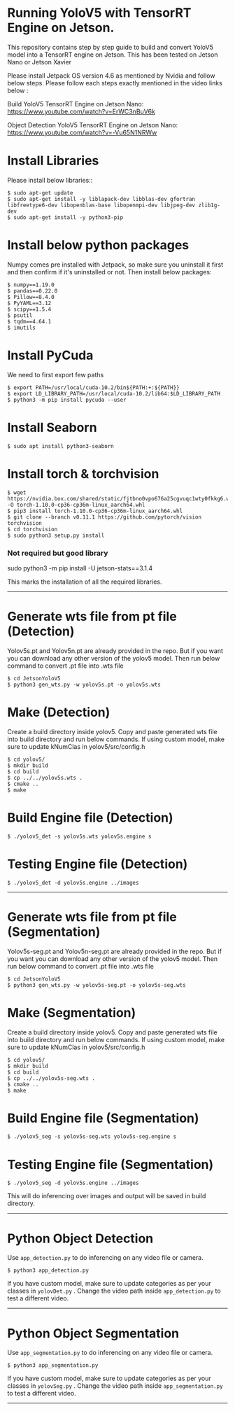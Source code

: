 Running YoloV5 with TensorRT Engine on Jetson.
==========

This repository contains step by step guide to build and convert YoloV5 model into a TensorRT engine on Jetson. This has been tested on Jetson Nano or Jetson Xavier 

Please install Jetpack OS version 4.6 as mentioned by Nvidia and follow below steps. Please follow each steps exactly mentioned in the video links below :

Build YoloV5 TensorRT Engine on Jetson Nano: https://www.youtube.com/watch?v=ErWC3nBuV6k

Object Detection YoloV5 TensorRT Engine on Jetson Nano: https://www.youtube.com/watch?v=-Vu65N1NRWw


Install Libraries
=============
Please install below libraries::

    $ sudo apt-get update
	$ sudo apt-get install -y liblapack-dev libblas-dev gfortran libfreetype6-dev libopenblas-base libopenmpi-dev libjpeg-dev zlib1g-dev
	$ sudo apt-get install -y python3-pip
	

Install below python packages
=============
Numpy comes pre installed with Jetpack, so make sure you uninstall it first and then confirm if it's uninstalled or not. Then install below packages:

    $ numpy==1.19.0
	$ pandas==0.22.0
	$ Pillow==8.4.0
	$ PyYAML==3.12
	$ scipy==1.5.4
	$ psutil
	$ tqdm==4.64.1
	$ imutils

Install PyCuda
=============
We need to first export few paths

	$ export PATH=/usr/local/cuda-10.2/bin${PATH:+:${PATH}}
	$ export LD_LIBRARY_PATH=/usr/local/cuda-10.2/lib64:$LD_LIBRARY_PATH
	$ python3 -m pip install pycuda --user
	

Install Seaborn
=============

    $ sudo apt install python3-seaborn
	
Install torch & torchvision
=============

	$ wget https://nvidia.box.com/shared/static/fjtbno0vpo676a25cgvuqc1wty0fkkg6.whl -O torch-1.10.0-cp36-cp36m-linux_aarch64.whl
	$ pip3 install torch-1.10.0-cp36-cp36m-linux_aarch64.whl
	$ git clone --branch v0.11.1 https://github.com/pytorch/vision torchvision
	$ cd torchvision
	$ sudo python3 setup.py install 
	
### Not required but good library
sudo python3 -m pip install -U jetson-stats==3.1.4

This marks the installation of all the required libraries.

------------------------------------------------------------------------------------------

Generate wts file from pt file (Detection)
=============
Yolov5s.pt and Yolov5n.pt are already provided in the repo. But if you want you can download any other version of the yolov5 model. Then run below command to convert .pt file into .wts file 

	$ cd JetsonYoloV5
	$ python3 gen_wts.py -w yolov5s.pt -o yolov5s.wts
	
Make (Detection)
=============
Create a build directory inside yolov5. Copy and paste generated wts file into build directory and run below commands. If using custom model, make sure to update kNumClas in yolov5/src/config.h

	$ cd yolov5/
	$ mkdir build
	$ cd build
	$ cp ../../yolov5s.wts .
	$ cmake ..
	$ make 
	
Build Engine file (Detection)
=============

    $ ./yolov5_det -s yolov5s.wts yolov5s.engine s
	

Testing Engine file (Detection)
=============

	$ ./yolov5_det -d yolov5s.engine ../images

------------------------------------------------------------------------------------------

Generate wts file from pt file (Segmentation)
=============
Yolov5s-seg.pt and Yolov5n-seg.pt are already provided in the repo. But if you want you can download any other version of the yolov5 model. Then run below command to convert .pt file into .wts file 

	$ cd JetsonYoloV5
	$ python3 gen_wts.py -w yolov5s-seg.pt -o yolov5s-seg.wts
	
Make (Segmentation)
=============
Create a build directory inside yolov5. Copy and paste generated wts file into build directory and run below commands. If using custom model, make sure to update kNumClas in yolov5/src/config.h

	$ cd yolov5/
	$ mkdir build
	$ cd build
	$ cp ../../yolov5s-seg.wts .
	$ cmake ..
	$ make 
	
Build Engine file (Segmentation)
=============

    $ ./yolov5_seg -s yolov5s-seg.wts yolov5s-seg.engine s
	

Testing Engine file (Segmentation)
=============

	$ ./yolov5_seg -d yolov5s.engine ../images
	
This will do inferencing over images and output will be saved in build directory.

-----------------------------------------------------------------------------------------

Python Object Detection
=============
Use `app_detection.py` to do inferencing on any video file or camera.

	$ python3 app_detection.py

If you have custom model, make sure to update categories as per your classes in `yolovDet.py` .
Change the video path inside `app_detection.py` to test a different video. 

-----------------------------------------------------------------------------------------

Python Object Segmentation
=============
Use `app_segmentation.py` to do inferencing on any video file or camera. 

	$ python3 app_segmentation.py

If you have custom model, make sure to update categories as per your classes in `yolovSeg.py` .
Change the video path inside `app_segmentation.py` to test a different video.  

-----------------------------------------------------------------------------------------

